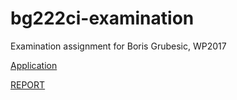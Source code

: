 # bg222ci-examination
Examination assignment for Boris Grubesic, WP2017

[Application](https://dhif4tawafcug.cloudfront.net)

[REPORT](https://github.com/1dv612/bg222ci-examination/wiki/Short-System-Design-Report)
